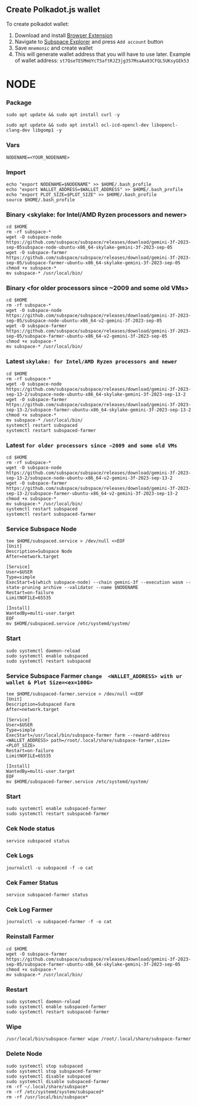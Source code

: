 ## Create Polkadot.js wallet
To create polkadot wallet:
1. Download and install [Browser Extension](https://polkadot.js.org/extension/)
2. Navigate to [Subspace Explorer](https://polkadot.js.org/apps/?rpc=wss%3A%2F%2Feu-1.gemini-2a.subspace.network%2Fws#/accounts) and press `Add account` button
3. Save `mnemonic` and create wallet
4. This will generate wallet address that you will have to use later. Example of wallet address: `st7QseTESMmUYcT5aftRJZ3jg357MsaAa93CFQL5UKsyGEk53`


# NODE
### Package
```
sudo apt update && sudo apt install curl -y
```
```
sudo apt update && sudo apt install ocl-icd-opencl-dev libopencl-clang-dev libgomp1 -y
```
### Vars
```
NODENAME=<YOUR_NODENAME>
```
### Import
```
echo "export NODENAME=$NODENAME" >> $HOME/.bash_profile
echo "export WALLET_ADDRESS=$WALLET_ADDRESS" >> $HOME/.bash_profile
echo "export PLOT_SIZE=$PLOT_SIZE" >> $HOME/.bash_profile
source $HOME/.bash_profile
```
### Binary <skylake: for Intel/AMD Ryzen processors and newer>
```
cd $HOME
rm -rf subspace-*
wget -O subspace-node https://github.com/subspace/subspace/releases/download/gemini-3f-2023-sep-05subspace-node-ubuntu-x86_64-skylake-gemini-3f-2023-sep-05
wget -O subspace-farmer https://github.com/subspace/subspace/releases/download/gemini-3f-2023-sep-05/subspace-farmer-ubuntu-x86_64-skylake-gemini-3f-2023-sep-05
chmod +x subspace-*
mv subspace-* /usr/local/bin/
```
### Binary <for older processors since ~2009 and some old VMs>
```
cd $HOME
rm -rf subspace-*
wget -O subspace-node https://github.com/subspace/subspace/releases/download/gemini-3f-2023-sep-05/subspace-node-ubuntu-x86_64-v2-gemini-3f-2023-sep-05
wget -O subspace-farmer https://github.com/subspace/subspace/releases/download/gemini-3f-2023-sep-05/subspace-farmer-ubuntu-x86_64-v2-gemini-3f-2023-sep-05
chmod +x subspace-*
mv subspace-* /usr/local/bin/
```
### Latest  `skylake: for Intel/AMD Ryzen processors and newer`
```
cd $HOME
rm -rf subspace-*
wget -O subspace-node https://github.com/subspace/subspace/releases/download/gemini-3f-2023-sep-13-2/subspace-node-ubuntu-x86_64-skylake-gemini-3f-2023-sep-13-2
wget -O subspace-farmer https://github.com/subspace/subspace/releases/download/gemini-3f-2023-sep-13-2/subspace-farmer-ubuntu-x86_64-skylake-gemini-3f-2023-sep-13-2
chmod +x subspace-*
mv subspace-* /usr/local/bin/
systemctl restart subspaced
systemctl restart subspaced-farmer
```
### Latest `for older processors since ~2009 and some old VMs`
```
cd $HOME
rm -rf subspace-*
wget -O subspace-node https://github.com/subspace/subspace/releases/download/gemini-3f-2023-sep-13-2/subspace-node-ubuntu-x86_64-v2-gemini-3f-2023-sep-13-2
wget -O subspace-farmer https://github.com/subspace/subspace/releases/download/gemini-3f-2023-sep-13-2/subspace-farmer-ubuntu-x86_64-v2-gemini-3f-2023-sep-13-2
chmod +x subspace-*
mv subspace-* /usr/local/bin/
systemctl restart subspaced
systemctl restart subspaced-farmer
```

### Service Subspace Node
 ```
tee $HOME/subspaced.service > /dev/null <<EOF
[Unit]
Description=Subspace Node
After=network.target

[Service]
User=$USER
Type=simple
ExecStart=$(which subspace-node) --chain gemini-3f --execution wasm --state-pruning archive --validator --name $NODENAME
Restart=on-failure
LimitNOFILE=65535

[Install]
WantedBy=multi-user.target
EOF
mv $HOME/subspaced.service /etc/systemd/system/
```
### Start
```
sudo systemctl daemon-reload
sudo systemctl enable subspaced
sudo systemctl restart subspaced
```

### Service Subspace Farmer `change  <WALLET_ADDRESS> with ur wallet & Plot Size=<ex=100G>`
```
tee $HOME/subspaced-farmer.service > /dev/null <<EOF
[Unit]
Description=Subspaced Farm
After=network.target

[Service]
User=$USER
Type=simple
ExecStart=/usr/local/bin/subspace-farmer farm --reward-address <WALLET_ADDRESS> path=/root/.local/share/subspace-farmer,size=<PLOT_SIZE>
Restart=on-failure
LimitNOFILE=65535

[Install]
WantedBy=multi-user.target
EOF
mv $HOME/subspaced-farmer.service /etc/systemd/system/
```

### Start
```
sudo systemctl enable subspaced-farmer
sudo systemctl restart subspaced-farmer
```
### Cek Node status
```
service subspaced status
```
### Cek Logs
```
journalctl -u subspaced -f -o cat
```
### Cek Famer Status
```
service subspaced-farmer status
```
### Cek Log Farmer
```
journalctl -u subspaced-farmer -f -o cat
```
### Reinstall Farmer
```
cd $HOME
wget -O subspace-farmer https://github.com/subspace/subspace/releases/download/gemini-3f-2023-sep-05/subspace-farmer-ubuntu-x86_64-skylake-gemini-3f-2023-sep-05
chmod +x subspace-*
mv subspace-* /usr/local/bin/
```
### Restart
```
sudo systemctl daemon-reload
sudo systemctl enable subspaced-farmer
sudo systemctl restart subspaced-farmer
```

### Wipe
```
/usr/local/bin/subspace-farmer wipe /root/.local/share/subspace-farmer
```


### Delete Node
```
sudo systemctl stop subspaced
sudo systemctl stop subspaced-farmer
sudo systemctl disable subspaced
sudo systemctl disable subspaced-farmer
rm -rf ~/.local/share/subspace*
rm -rf /etc/systemd/system/subspaced*
rm -rf /usr/local/bin/subspace*
```


